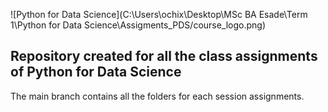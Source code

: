 ![Python for Data Science](C:\Users\ochix\Desktop\MSc BA Esade\Term 1\Python for Data Science\Assigments_PDS/course_logo.png)


## Repository created for all the class assignments of Python for Data Science
The main branch contains all the folders for each session assignments.
